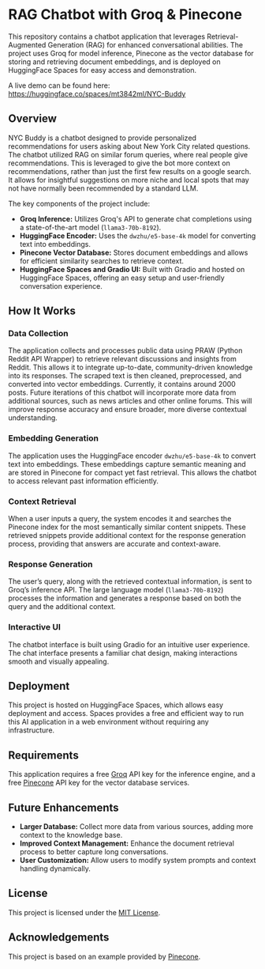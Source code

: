 # RAG Chatbot with Groq & Pinecone

This repository contains a chatbot application that leverages Retrieval-Augmented Generation (RAG) for enhanced conversational abilities. The project uses Groq for model inference, Pinecone as the vector database for storing and retrieving document embeddings, and is deployed on HuggingFace Spaces for easy access and demonstration.

A live demo can be found here: https://huggingface.co/spaces/mt3842ml/NYC-Buddy

## Overview

NYC Buddy is a chatbot designed to provide personalized recommendations for users asking about New York City related questions. The chatbot utilized RAG on similar forum queries, where real people give recommendations. This is leveraged to give the bot more context on recommendations, rather than just the first few results on a google search. It allows for insightful suggestions on more niche and local spots that may not have normally been recommended by a standard LLM. 

The key components of the project include:

- **Groq Inference:** Utilizes Groq's API to generate chat completions using a state-of-the-art model (`llama3-70b-8192`).
- **HuggingFace Encoder:** Uses the `dwzhu/e5-base-4k` model for converting text into embeddings.
- **Pinecone Vector Database:** Stores document embeddings and allows for efficient similarity searches to retrieve context.
- **HuggingFace Spaces and Gradio UI:** Built with Gradio and hosted on HuggingFace Spaces, offering an easy setup and user-friendly conversation experience.

## How It Works

### Data Collection
The application collects and processes public data using PRAW (Python Reddit API Wrapper) to retrieve relevant discussions and insights from Reddit. This allows it to integrate up-to-date, community-driven knowledge into its responses. The scraped text is then cleaned, preprocessed, and converted into vector embeddings. Currently, it contains around 2000 posts. Future iterations of this chatbot will incorporate more data from additional sources, such as news articles and other online forums. This will improve response accuracy and ensure broader, more diverse contextual understanding.

### Embedding Generation
The application uses the HuggingFace encoder `dwzhu/e5-base-4k` to convert text into embeddings. These embeddings capture semantic meaning and are stored in Pinecone for compact yet fast retrieval. This allows the chatbot to access relevant past information efficiently.

### Context Retrieval
When a user inputs a query, the system encodes it and searches the Pinecone index for the most semantically similar content snippets. These retrieved snippets provide additional context for the response generation process, providing that answers are accurate and context-aware.

### Response Generation
The user’s query, along with the retrieved contextual information, is sent to Groq’s inference API. The large language model (`llama3-70b-8192`) processes the information and generates a response based on both the query and the additional context.

### Interactive UI
The chatbot interface is built using Gradio for an intuitive user experience. The chat interface presents a familiar chat design, making interactions smooth and visually appealing.

## Deployment
This project is hosted on HuggingFace Spaces, which allows easy deployment and access. Spaces provides a free and efficient way to run this AI application in a web environment without requiring any infrastructure.

## Requirements
This application requires a free [Groq](https://www.groq.com) API key for the inference engine, and a free [Pinecone](https://www.pinecone.io) API key for the vector database services. 

## Future Enhancements

- **Larger Database:** Collect more data from various sources, adding more context to the knowledge base.
- **Improved Context Management:** Enhance the document retrieval process to better capture long conversations.
- **User Customization:** Allow users to modify system prompts and context handling dynamically.

## License

This project is licensed under the [MIT License](LICENSE).

## Acknowledgements
This project is based on an example provided by [Pinecone](https://github.com/pinecone-io/examples/blob/master/integrations/groq/groq-llama-3-rag.ipynb).
